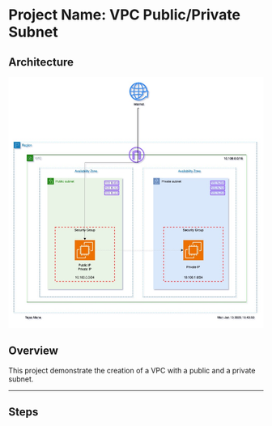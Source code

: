 # Project Name: VPC Public/Private Subnet

## Architecture
![ProjectArchitecture](./img/architecture.jpg)

## Overview

This project demonstrate the creation of a VPC with a public and a private subnet.

---

## Steps


